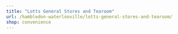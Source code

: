```yaml
---
title: "Lotts General Stores and Tearoom"
url: /hambledon-waterlooville/lotts-general-stores-and-tearoom/
shop: convenience
---
```

